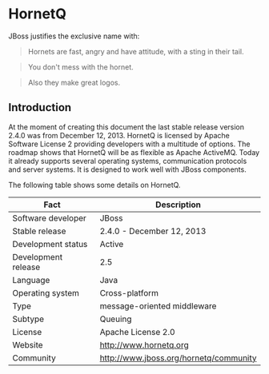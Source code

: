 # HornetQ
JBoss justifies the exclusive name with:
>Hornets are fast, angry and have attitude, with a sting in their tail.

>You don't mess with the hornet.
 
>Also they make great logos.

## Introduction
At the moment of creating this document the last stable release version 2.4.0 was from December 12, 2013. HornetQ is licensed by Apache Software License 2 providing developers with a multitude of options. The roadmap shows that HornetQ will be as flexible as Apache ActiveMQ. Today it already supports several operating systems, communication protocols and server systems. It is designed to work well with JBoss components. 

The following table shows some details on HornetQ.

| Fact               | Description            |
| ------------------ | ---------------------- |
| Software developer | JBoss                  |
| Stable release     | 2.4.0 - December 12, 2013 |
| Development status | Active                 |
| Development release| 2.5                    |
| Language           | Java                   |
| Operating system   | Cross-platform         |
| Type               | message-oriented middleware |
| Subtype            | Queuing                |
| License            | Apache License 2.0     |
| Website            | http://www.hornetq.org |
| Community          | http://www.jboss.org/hornetq/community |

